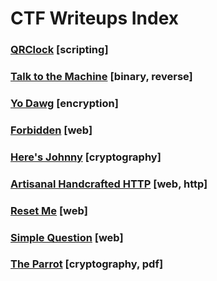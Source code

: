 # CTF Writeups Index

### [QRClock](/ctf-writeups/pages/qrtime.html) [scripting]

### [Talk to the Machine](/ctf-writeups/pages/talk-to-the-machine) [binary, reverse]

### [Yo Dawg](/ctf-writeups/pages/yodawg) [encryption]

### [Forbidden](/ctf-writeups/pages/forbidden) [web]

### [Here's Johnny](/ctf-writeups/pages/heres-johnny) [cryptography]

### [Artisanal Handcrafted HTTP](/ctf-writeups/pages/artisanal-handcrafted-http) [web, http]

### [Reset Me](/ctf-writeups/pages/reset-me) [web]

### [Simple Question](/ctf-writeups/pages/simple-question) [web]

### [The Parrot](/ctf-writeups/pages/the-parrot) [cryptography, pdf]
